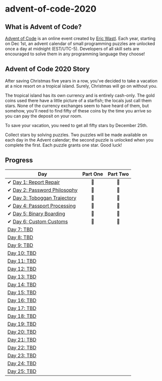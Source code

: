 # advent-of-code-2020

## What is Advent of Code?

[Advent of Code](http://adventofcode.com) is an online event created by [Eric Wastl](https://twitter.com/ericwastl). Each year, starting on Dec 1st, an advent calendar of small programming puzzles are unlocked once a day at midnight (EST/UTC-5). Developers of all skill sets are encouraged to solve them in any programming language they choose!

## Advent of Code 2020 Story

After saving Christmas five years in a row, you've decided to take a vacation at a nice resort on a tropical island. Surely, Christmas will go on without you.

The tropical island has its own currency and is entirely cash-only. The gold coins used there have a little picture of a starfish; the locals just call them stars. None of the currency exchanges seem to have heard of them, but somehow, you'll need to find fifty of these coins by the time you arrive so you can pay the deposit on your room.

To save your vacation, you need to get all fifty stars by December 25th.

Collect stars by solving puzzles. Two puzzles will be made available on each day in the Advent calendar; the second puzzle is unlocked when you complete the first. Each puzzle grants one star. Good luck!

## Progress

| Day                                                                                                  | Part One | Part Two |
| ---------------------------------------------------------------------------------------------------- | :------: | :------: |
| ✔ [Day 1: Report Repair](https://github.com/adriennetacke/advent-of-code-2020/tree/main/day-1)       |    🌟    |    🌟    |
| ✔ [Day 2: Password Philosophy](https://github.com/adriennetacke/advent-of-code-2020/tree/main/day-2) |    🌟    |    🌟    |
| ✔ [Day 3: Toboggan Trajectory](https://github.com/adriennetacke/advent-of-code-2020/tree/main/day-3) |    🌟    |    🌟    |
| ✔ [Day 4: Passport Processing](https://github.com/adriennetacke/advent-of-code-2020/tree/main/day-4) |    🌟    |    🌟    |
| ✔ [Day 5: Binary Boarding](https://github.com/adriennetacke/advent-of-code-2020/tree/main/day-5)     |    🌟    |    🌟    |
| ✔ [Day 6: Custom Customs](https://github.com/adriennetacke/advent-of-code-2020/tree/main/day-6)      |    🌟    |    🌟    |
| [Day 7: TBD]()                                                                                       |          |          |
| [Day 8: TBD]()                                                                                       |          |          |
| [Day 9: TBD]()                                                                                       |          |          |
| [Day 10: TBD]()                                                                                      |          |          |
| [Day 11: TBD]()                                                                                      |          |          |
| [Day 12: TBD]()                                                                                      |          |          |
| [Day 13: TBD]()                                                                                      |          |          |
| [Day 14: TBD]()                                                                                      |          |          |
| [Day 15: TBD]()                                                                                      |          |          |
| [Day 16: TBD]()                                                                                      |          |          |
| [Day 17: TBD]()                                                                                      |          |          |
| [Day 18: TBD]()                                                                                      |          |          |
| [Day 19: TBD]()                                                                                      |          |          |
| [Day 20: TBD]()                                                                                      |          |          |
| [Day 21: TBD]()                                                                                      |          |          |
| [Day 22: TBD]()                                                                                      |          |          |
| [Day 23: TBD]()                                                                                      |          |          |
| [Day 24: TBD]()                                                                                      |          |          |
| [Day 25: TBD]()                                                                                      |          |          |
